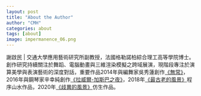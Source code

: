 ```yaml
---
layout: post
title: "About the Author"
author: "CMH"
categories: about
tags: [about]
image: impermanence_06.png
---
```


謝啟民 | 
交通大學應用藝術研究所副教授，法國格勒諾柏綜合理工高等學院博士。創作研究持續關注於舞蹈、電腦動畫與三維渲染模擬之跨域展演，現階段專注於演算美學與表演藝術的深度對話，重要作品2014年與編舞家吳秀蓮創作[《無常》](https://www.youtube.com/watch?v=Hk2hW2dM8do)，2016年與鋼琴家辛幸純創作[《拉威爾-加斯巴之夜》](https://www.youtube.com/watch?v=i07PEt7zZhI)，2018年[《最古老的風景》](https://drive.google.com/file/d/1K5cCoSDCmt1V498X2V1oRnarGMUCKC8L/view?usp=sharing)程序山水作品，2020年[《歧異的風景》](https://drive.google.com/file/d/1h_O7x2JTLfd0nvkY2t2hGX8HdyVIW2jj/view?usp=sharing)仿生作品。
